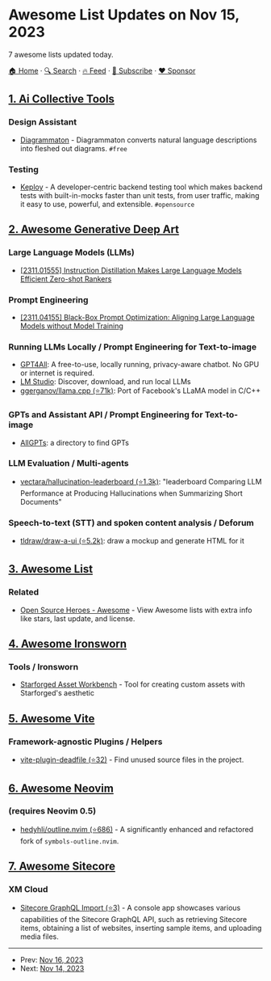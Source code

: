 # Awesome List Updates on Nov 15, 2023

7 awesome lists updated today.

[🏠 Home](/README.md) · [🔍 Search](https://www.trackawesomelist.com/search/) · [🔥 Feed](https://www.trackawesomelist.com/rss.xml) · [📮 Subscribe](https://trackawesomelist.us17.list-manage.com/subscribe?u=d2f0117aa829c83a63ec63c2f&id=36a103854c) · [❤️  Sponsor](https://github.com/sponsors/theowenyoung)



## [1. Ai Collective Tools](/content/Hyraze/ai-collective-tools/README.md)

### Design Assistant

*   [Diagrammaton](https://www.figma.com/community/plugin/1295127627739218424/diagrammaton) - Diagrammaton converts natural language descriptions into fleshed out diagrams. `#free`

### Testing

*   [Keploy](https://www.keploy.io/) - A  developer-centric backend testing tool which makes backend tests with built-in-mocks faster than unit tests, from user traffic, making it easy to use, powerful, and extensible. `#opensource`

## [2. Awesome Generative Deep Art](/content/filipecalegario/awesome-generative-deep-art/README.md)

### Large Language Models (LLMs)

*   [\[2311.01555\] Instruction Distillation Makes Large Language Models Efficient Zero-shot Rankers](https://arxiv.org/abs/2311.01555)

### Prompt Engineering

*   [\[2311.04155\] Black-Box Prompt Optimization: Aligning Large Language Models without Model Training](https://arxiv.org/abs/2311.04155)

### Running LLMs Locally / Prompt Engineering for Text-to-image

*   [GPT4All](https://gpt4all.io/index.html): A free-to-use, locally running, privacy-aware chatbot. No GPU or internet is required.
*   [LM Studio](https://lmstudio.ai/): Discover, download, and run local LLMs
*   [ggerganov/llama.cpp (⭐71k)](https://github.com/ggerganov/llama.cpp): Port of Facebook's LLaMA model in C/C++

### GPTs and Assistant API / Prompt Engineering for Text-to-image

*   [AllGPTs](https://allgpts.co/): a directory to find GPTs

### LLM Evaluation / Multi-agents

*   [vectara/hallucination-leaderboard (⭐1.3k)](https://github.com/vectara/hallucination-leaderboard): "leaderboard Comparing LLM Performance at Producing Hallucinations when Summarizing Short Documents"

### Speech-to-text (STT) and spoken content analysis / Deforum

*   [tldraw/draw-a-ui (⭐5.2k)](https://github.com/tldraw/draw-a-ui): draw a mockup and generate HTML for it

## [3. Awesome List](/content/sindresorhus/awesome/README.md)

### Related

*   [Open Source Heroes - Awesome](https://opensource-heroes.com/awesome) - View Awesome lists with extra info like stars, last update, and license.

## [4. Awesome Ironsworn](/content/Billiam/awesome-ironsworn/README.md)

### Tools / Ironsworn

*   [Starforged Asset Workbench](https://starforged-asset-workbench.vercel.app) - Tool for creating custom assets with Starforged's aesthetic

## [5. Awesome Vite](/content/vitejs/awesome-vite/README.md)

### Framework-agnostic Plugins / Helpers

*   [vite-plugin-deadfile (⭐32)](https://github.com/stauren/vite-plugin-deadfile) - Find unused source files in the project.

## [6. Awesome Neovim](/content/rockerBOO/awesome-neovim/README.md)

### (requires Neovim 0.5)

*   [hedyhli/outline.nvim (⭐686)](https://github.com/hedyhli/outline.nvim) - A significantly enhanced and refactored fork of `symbols-outline.nvim`.

## [7. Awesome Sitecore](/content/MartinMiles/awesome-sitecore/README.md)

### XM Cloud

*   [Sitecore GraphQL Import (⭐3)](https://github.com/jbluemink/Sitecore-GraphQL-Import) - A console app showcases various capabilities of the Sitecore GraphQL API, such as retrieving Sitecore items, obtaining a list of websites, inserting sample items, and uploading media files.

---

- Prev: [Nov 16, 2023](/content/2023/11/16/README.md)
- Next: [Nov 14, 2023](/content/2023/11/14/README.md)